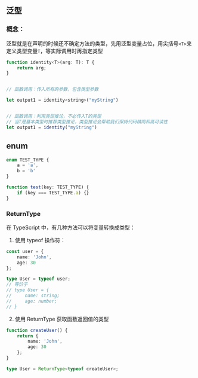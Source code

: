 ## 泛型

### 概念：
泛型就是在声明的时候还不确定方法的类型，先用泛型变量占位，用尖括号`<T>`来定义类型变量`T`，等实际调用时再指定类型
```js
function identity<T>(arg: T): T {
    return arg;
}


// 函数调用：传入所有的参数，包含类型参数

let output1 = identity<string>("myString")


// 函数调用：利用类型推论，不必传入T的类型
// 当T是基本类型时推荐类型推论，类型推论会帮助我们保持代码精简和高可读性
let output1 = identity("myString")
```

## enum

```js
enum TEST_TYPE {
    a = 'a',
    b = 'b'
}

function test(key: TEST_TYPE) {
    if (key === TEST_TYPE.a) {}
}
```

### ReturnType
在 TypeScript 中，有几种方法可以将变量转换成类型：

1. 使用 typeof 操作符：
```typescript
const user = {
    name: 'John',
    age: 30
};

type User = typeof user;
// 等价于
// type User = {
//     name: string;
//     age: number;
// }
```

2. 使用 ReturnType 获取函数返回值的类型
```typescript
function createUser() {
    return {
        name: 'John',
        age: 30
    };
}

type User = ReturnType<typeof createUser>;
```